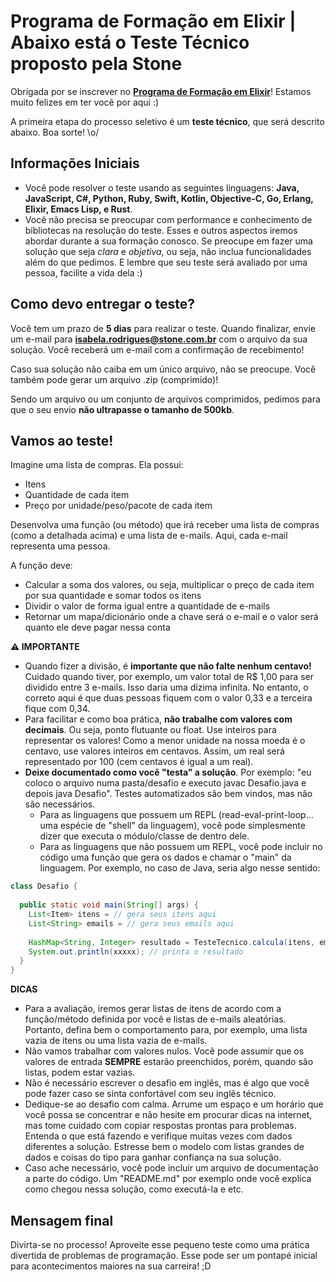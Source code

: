 # Programa de Formação em Elixir | Abaixo está o Teste Técnico proposto pela Stone

Obrigada por se inscrever no [**Programa de Formação em Elixir**](https://jornada.stone.com.br/formulario/stonetech?gh_jid=4320776003)! Estamos muito felizes em ter você por aqui :)

A primeira etapa do processo seletivo é um **teste técnico**, que será descrito abaixo. Boa sorte! \o/

## Informações Iniciais

- Você pode resolver o teste usando as seguintes linguagens: **Java, JavaScript, C#, Python, Ruby, Swift, Kotlin, Objective-C, Go, Erlang, Elixir, Emacs Lisp, e Rust**.
- Você não precisa se preocupar com performance e conhecimento de bibliotecas na resolução do teste. Esses e outros aspectos iremos abordar durante a sua formação conosco. Se preocupe em fazer uma solução que seja *clara* e *objetiva*, ou seja, não inclua funcionalidades além do que pedimos. E lembre que seu teste será avaliado por uma pessoa, facilite a vida dela :)

## Como devo entregar o teste?

Você tem um prazo de **5 dias** para realizar o teste. Quando finalizar, envie um e-mail para **isabela.rodrigues@stone.com.br** com o arquivo da sua solução. Você receberá um e-mail com a confirmação de recebimento!

Caso sua solução não caiba em um único arquivo, não se preocupe. Você também pode gerar um arquivo .zip (comprimido)!

Sendo um arquivo ou um conjunto de arquivos comprimidos, pedimos para que o seu envio **não ultrapasse o tamanho de 500kb**.

## Vamos ao teste!

Imagine uma lista de compras. Ela possui:

- Itens
- Quantidade de cada item
- Preço por unidade/peso/pacote de cada item

Desenvolva uma função (ou método) que irá receber uma lista de compras (como a detalhada acima) e uma lista de e-mails. Aqui, cada e-mail representa uma pessoa. 

A função deve:

- Calcular a soma dos valores, ou seja, multiplicar o preço de cada item por sua quantidade e somar todos os itens
- Dividir o valor de forma igual entre a quantidade de e-mails
- Retornar um mapa/dicionário onde a chave será o e-mail e o valor será quanto ele deve pagar nessa conta

**⚠️ IMPORTANTE**

- Quando fizer a divisão, é **importante que não falte nenhum centavo!** Cuidado quando tiver, por exemplo, um valor total de R$ 1,00 para ser dividido entre 3 e-mails. Isso daria uma dízima infinita. No entanto, o correto aqui é que duas pessoas fiquem com o valor 0,33 e a terceira fique com 0,34.
- Para facilitar e como boa prática, **não trabalhe com valores com decimais**. Ou seja, ponto flutuante ou float. Use inteiros para representar os valores! Como a menor unidade na nossa moeda é o centavo, use valores inteiros em centavos. Assim, um real será representado por 100 (cem centavos é igual a um real).
- **Deixe documentado como você "testa" a solução**. Por exemplo: "eu coloco o arquivo numa pasta/desafio e executo javac Desafio.java e depois java Desafio". Testes automatizados são bem vindos, mas não são necessários.
  - Para as linguagens que possuem um REPL (read-eval-print-loop... uma espécie de "shell" da linguagem), você pode simplesmente dizer que executa o módulo/classe de dentro dele.
  - Para as linguagens que não possuem um REPL, você pode incluir no código uma função que gera os dados e chamar o "main" da linguagem. Por exemplo, no caso de Java, seria algo nesse sentido:

```java
class Desafio {
 
  public static void main(String[] args) {
    List<Item> itens = // gera seus itens aqui
    List<String> emails = // gera seus emails aqui
    
    HashMap<String, Integer> resultado = TesteTecnico.calcula(itens, emails);
    System.out.println(xxxxx); // printa o resultado
  }
}
```

**DICAS**

- Para a avaliação, iremos gerar listas de itens de acordo com a função/método definida por você e listas de e-mails aleatórias. Portanto, defina bem o comportamento para, por exemplo, uma lista vazia de itens ou uma lista vazia de e-mails.
- Não vamos trabalhar com valores nulos. Você pode assumir que os valores de entrada **SEMPRE** estarão preenchidos, porém, quando são listas, podem estar vazias.
- Não é necessário escrever o desafio em inglês, mas é algo que você pode fazer caso se sinta confortável com seu inglês técnico.
- Dedique-se ao desafio com calma. Arrume um espaço e um horário que você possa se concentrar e não hesite em procurar dicas na internet, mas tome cuidado com copiar respostas prontas para problemas. Entenda o que está fazendo e verifique muitas vezes com dados diferentes a solução. Estresse bem o modelo com listas grandes de dados e coisas do tipo para ganhar confiança na sua solução.
- Caso ache necessário, você pode incluir um arquivo de documentação a parte do código. Um "README.md" por exemplo onde você explica como chegou nessa solução, como executá-la e etc.

## Mensagem final

Divirta-se no processo! Aproveite esse pequeno teste como uma prática divertida de problemas de programação. Esse pode ser um pontapé inicial para acontecimentos maiores na sua carreira! ;D
